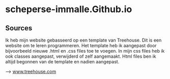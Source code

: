 # scheperse-immalle.Github.io

## Sources
Ik heb mijn website gebasseerd op een template van Treehouse. Dit is een website om te leren programmeren. 
Het template heb ik aangepast door bijvoorbeeld nieuwe .html en .css files toe te voegen. 
In mijn css files heb ik ook classes aangepast, verwijderd of zelf aangemaakt.
Html files ben ik altijd begonnen van de template en nadien aangepast.

--> www.treehouse.com
